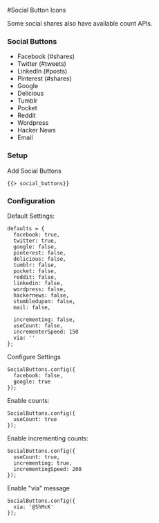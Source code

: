 #Social Button Icons

Some social shares also have available count APIs.

### Social Buttons

* Facebook (#shares)
* Twitter (#tweets)
* LinkedIn (#posts)
* Pinterest (#shares)
* Google
* Delicious
* Tumblr
* Pocket
* Reddit
* Wordpress
* Hacker News
* Email


### Setup

Add Social Buttons

    {{> social_buttons}}


### Configuration

Default Settings: 

    defaults = {
      facebook: true,
      twitter: true,
      google: false,
      pinterest: false,
      delicious: false,
      tumblr: false,
      pocket: false,
      reddit: false,
      linkedin: false,
      wordpress: false,
      hackernews: false,
      stumbledupon: false,
      mail: false,
    
      incrementing: false,
      useCount: false,
      incrementerSpeed: 150
      via: ''
    };
    
Configure Settings
   
    SocialButtons.config({
      facebook: false,
      google: true
    });
    
Enable counts: 

    SocialButtons.config({
      useCount: true
    });
    
Enable incrementing counts:

    SocialButtons.config({
      useCount: true,
      incrementing: true,
      incrementingSpeed: 200
    });
    
Enable "via" message

    SocialButtons.config({
      via: '@ShMcK'
    });

